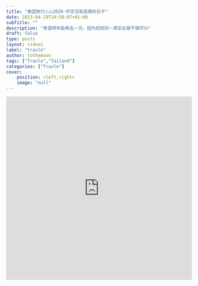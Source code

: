 ```yaml
---
title: "泰国旅行🇹🇭2020-怀念没有疫情的日子"
date: 2023-04-29T14:58:07+01:00
subTitle: ""
description: "希望明年能再去一次，因为短短的一周实在是不够尽兴"
draft: false
type: posts
layout: videos
label: "travle"
author: tothemoon
tags: ["Travle","Tailand"]
categories: ["Travle"]
cover:
    position: <left,right>
    image: "null"
---
```


<iframe height=498 width="100%" src="https://player.youku.com/embed/XNDgxNjkxMDYxMg==" frameborder=0 allowfullscreen></iframe>